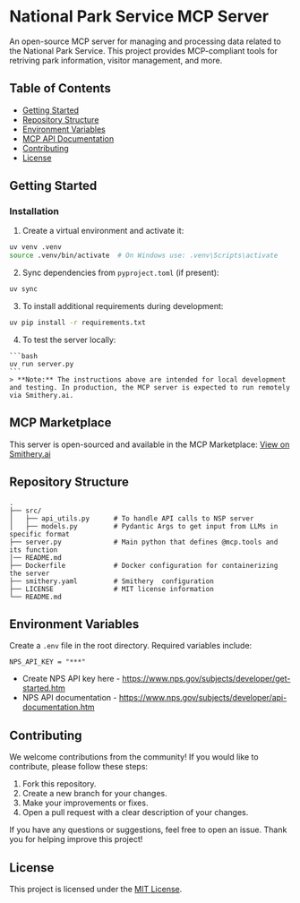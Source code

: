 # National Park Service MCP Server

An open-source MCP server for managing and processing data related to the National Park Service. This project provides MCP-compliant tools for retriving  park information, visitor management, and more.

## Table of Contents

- [Getting Started](#getting-started)
- [Repository Structure](#repository-structure)
- [Environment Variables](#environment-variables)
- [MCP API Documentation](#mcp-api-documentation)
- [Contributing](#contributing)
- [License](#license)


## Getting Started


### Installation

1. Create a virtual environment and activate it:

  ```bash
  uv venv .venv
  source .venv/bin/activate  # On Windows use: .venv\Scripts\activate
  ```

2. Sync dependencies from `pyproject.toml` (if present):

  ```bash
  uv sync
  ```

3. To install additional requirements during development:

  ```bash
  uv pip install -r requirements.txt
  ```

  4. To test the server locally:

    ```bash
    uv run server.py
    ```
    > **Note:** The instructions above are intended for local development and testing. In production, the MCP server is expected to run remotely via Smithery.ai.

## MCP Marketplace

This server is open-sourced and available in the MCP Marketplace: [View on Smithery.ai](https://smithery.ai/server/@harish-anandaramanujam/national-park-service-mcp-server)

## Repository Structure

```
.
├── src/
│   ├── api_utils.py      # To handle API calls to NSP server
│   ├── models.py         # Pydantic Args to get input from LLMs in specific format
├── server.py             # Main python that defines @mcp.tools and its function
│── README.md
├── Dockerfile            # Docker configuration for containerizing the server
├── smithery.yaml         # Smithery  configuration
├── LICENSE               # MIT license information
└── README.md
```

## Environment Variables

Create a `.env` file in the root directory. Required variables include:

```
NPS_API_KEY = "***"
```

- Create NPS API key here - https://www.nps.gov/subjects/developer/get-started.htm
- NPS API documentation - https://www.nps.gov/subjects/developer/api-documentation.htm

## Contributing

We welcome contributions from the community! If you would like to contribute, please follow these steps:

1. Fork this repository.
2. Create a new branch for your changes.
3. Make your improvements or fixes.
4. Open a pull request with a clear description of your changes.

If you have any questions or suggestions, feel free to open an issue. Thank you for helping improve this project!

## License

This project is licensed under the [MIT License](LICENSE).
